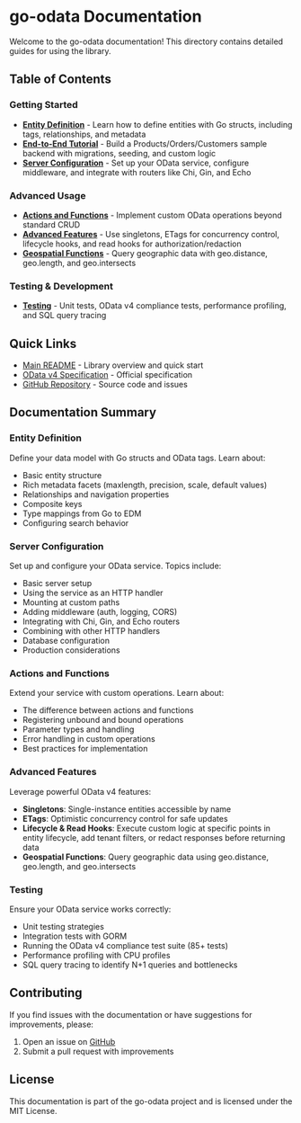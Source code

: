 # go-odata Documentation

Welcome to the go-odata documentation! This directory contains detailed guides for using the library.

## Table of Contents

### Getting Started

- **[Entity Definition](entities.md)** - Learn how to define entities with Go structs, including tags, relationships, and metadata
- **[End-to-End Tutorial](tutorial.md)** - Build a Products/Orders/Customers sample backend with migrations, seeding, and custom logic
- **[Server Configuration](server-configuration.md)** - Set up your OData service, configure middleware, and integrate with routers like Chi, Gin, and Echo

### Advanced Usage

- **[Actions and Functions](actions-and-functions.md)** - Implement custom OData operations beyond standard CRUD
- **[Advanced Features](advanced-features.md)** - Use singletons, ETags for concurrency control, lifecycle hooks, and read hooks for authorization/redaction
- **[Geospatial Functions](geospatial.md)** - Query geographic data with geo.distance, geo.length, and geo.intersects

### Testing & Development

- **[Testing](testing.md)** - Unit tests, OData v4 compliance tests, performance profiling, and SQL query tracing

## Quick Links

- [Main README](../README.md) - Library overview and quick start
- [OData v4 Specification](https://docs.oasis-open.org/odata/odata/v4.01/odata-v4.01-part1-protocol.html) - Official specification
- [GitHub Repository](https://github.com/NLstn/go-odata) - Source code and issues

## Documentation Summary

### Entity Definition
Define your data model with Go structs and OData tags. Learn about:
- Basic entity structure
- Rich metadata facets (maxlength, precision, scale, default values)
- Relationships and navigation properties
- Composite keys
- Type mappings from Go to EDM
- Configuring search behavior

### Server Configuration
Set up and configure your OData service. Topics include:
- Basic server setup
- Using the service as an HTTP handler
- Mounting at custom paths
- Adding middleware (auth, logging, CORS)
- Integrating with Chi, Gin, and Echo routers
- Combining with other HTTP handlers
- Database configuration
- Production considerations

### Actions and Functions
Extend your service with custom operations. Learn about:
- The difference between actions and functions
- Registering unbound and bound operations
- Parameter types and handling
- Error handling in custom operations
- Best practices for implementation

### Advanced Features
Leverage powerful OData v4 features:
- **Singletons**: Single-instance entities accessible by name
- **ETags**: Optimistic concurrency control for safe updates
- **Lifecycle & Read Hooks**: Execute custom logic at specific points in entity lifecycle, add tenant filters, or redact responses before returning data
- **Geospatial Functions**: Query geographic data using geo.distance, geo.length, and geo.intersects

### Testing
Ensure your OData service works correctly:
- Unit testing strategies
- Integration tests with GORM
- Running the OData v4 compliance test suite (85+ tests)
- Performance profiling with CPU profiles
- SQL query tracing to identify N+1 queries and bottlenecks

## Contributing

If you find issues with the documentation or have suggestions for improvements, please:
1. Open an issue on [GitHub](https://github.com/NLstn/go-odata/issues)
2. Submit a pull request with improvements

## License

This documentation is part of the go-odata project and is licensed under the MIT License.

